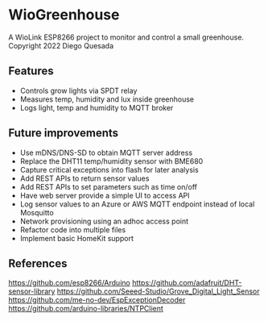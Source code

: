 # WioGreenhouse

A WioLink ESP8266 project to monitor and control a small greenhouse.
Copyright 2022 Diego Quesada

## Features
- Controls grow lights via SPDT relay
- Measures temp, humidity and lux inside greenhouse
- Logs light, temp and humidity to MQTT broker

## Future improvements
- Use mDNS/DNS-SD to obtain MQTT server address
- Replace the DHT11 temp/humidity sensor with BME680
- Capture critical exceptions into flash for later analysis
- Add REST APIs to return sensor values
- Add REST APIs to set parameters such as time on/off
- Have web server provide a simple UI to access API
- Log sensor values to an Azure or AWS MQTT endpoint instead of local Mosquitto
- Network provisioning using an adhoc access point
- Refactor code into multiple files
- Implement basic HomeKit support

## References
https://github.com/esp8266/Arduino
https://github.com/adafruit/DHT-sensor-library
https://github.com/Seeed-Studio/Grove_Digital_Light_Sensor
https://github.com/me-no-dev/EspExceptionDecoder
https://github.com/arduino-libraries/NTPClient
